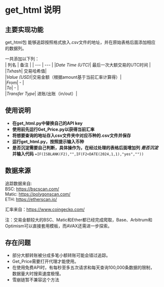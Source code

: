 # get_html 说明

## 主要实现功能
get_html包 能够追踪按照格式放入.csv文件的地址，并在原始表格后面添加相应的数据列。    


一共添加以下列：    
| 列名 | 备注 |
| --- | --- |
|_Date Time (UTC)_| 最后一次大额交易的UTC时间 |    
|_Txhash_| 交易哈希值|   
|_Value (USD)_|交易金额（根据amount基于当前汇率计算得）|     
|_From_| - |    
|_To_| - |    
|_Transfer Type_| 进账/出账（in/out）|     

## 使用说明
* __在get_html.py中替换自己的API key__     
* __使用前先运行Get_Price.py以获得当前汇率__    
* __将想要查询的地址存入csv文件夹中对应币种的.csv文件并保存__   
* __运行get_html.py，按照提示输入币种__    
* __是否沉淀需要自己判断，具体操作为，在经过处理的表格后面增加列 *是否沉淀* 并输入代码__
` =IF(ISBLANK(F2),"",IF(F2<DATE(2024,1,1),"yes","")) `


## 数据来源
追踪数据来自:         
BSC: https://bscscan.com/      
Matic: https://polygonscan.com/           
ETH: https://etherscan.io/

汇率来自：https://www.coingecko.com/

注：交易金额较大的BSC、Matic和Ether都已经完成爬取，Base、Arbitrum和Optimism可以直接套用模板，而AVAX还需进一步探索。

## 存在问题
* 部分大额转账被分成多笔小额转账可能会错过追踪。
* Get_Price需要打开代理才能使用。
* 在使用免费API时，有每秒至多五次请求和每天查询100,000条数据的限制，数据量大时搜索速度极慢。
* 雪崩链暂不兼容这个方法


